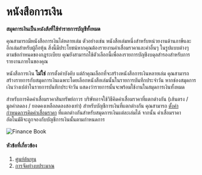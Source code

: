 <!-- add-breadcrumbs -->
# หนังสือการเงิน

**สมุดการเงินเป็น*หนังสือ*ที่ใช้ทำรายการบัญชีทั้งหมด**

คุณสามารถมีหนังสือการเงินได้หลายเล่ม ตัวอย่างเช่น หนังสือเล่มหนึ่งสำหรับหน่วยงานด้านภาษีและอีกเล่มสำหรับผู้ถือหุ้น สิ่งนี้มีประโยชน์หากคุณต้องรายงานค่าเสื่อมราคาและค่าอื่นๆ ในรูปแบบต่างๆ ตามข้อกำหนดของกฎระเบียบ คุณยังสามารถใช้ตัวเลือกนี้เพื่อลงรายการบัญชีงบดุลสำรองสำหรับการรายงานภายในของคุณ

หนังสือการเงิน **ไม่ใช่** การตั้งค่าบังคับ แต่ถ้าคุณเลือกที่จะสร้างหนังสือการเงินหลายเล่ม คุณสามารถสร้างรายการกับสมุดการเงินเฉพาะโดยเลือกหนังสือเล่มนั้นในรายการบันทึกประจำวัน หากช่องสมุดการเงินว่างเปล่าในรายการบันทึกประจำวัน แสดงว่ารายการนั้นจะพร้อมใช้งานในสมุดการเงินทั้งหมด

สำหรับการคิดค่าเสื่อมราคาสินทรัพย์ถาวร บริษัทอาจใช้วิธีคิดค่าเสื่อมราคาที่แตกต่างกัน (เส้นตรง / มูลค่าลดลง / ยอดคงเหลือลดลงสองเท่า) สำหรับบัญชีการเงินที่แตกต่างกัน คุณสามารถ [ตั้งค่ากำหนดการคิดค่าเสื่อมราคา](/docs/user/manual/en/asset/asset-depreciation) ที่แตกต่างกันสำหรับสมุดการเงินแต่ละเล่มได้ จากนั้น ค่าเสื่อมราคาอัตโนมัติจะถูกจองกับบัญชีการเงินนั้นตามกำหนดการ

<img class="screenshot" alt="Finance Book" src="{{docs_base_url}}/assets/img/accounts/finance-book.png">

#### หัวข้อที่เกี่ยวข้อง
1. [ศูนย์ต้นทุน](/docs/user/manual/en/accounts/cost-center)
1. [การจัดทำงบประมาณ](/docs/user/manual/en/accounts/budgeting)
